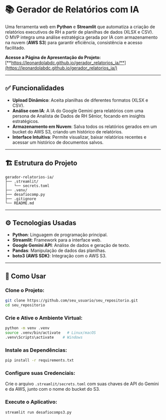 # 📚 Gerador de Relatórios com IA

Uma ferramenta web em **Python** e **Streamlit** que automatiza a criação de relatórios executivos de RH a partir de planilhas de dados (XLSX e CSV).  
O MVP integra uma análise estratégica gerada por IA com armazenamento na nuvem (**AWS S3**) para garantir eficiência, consistência e acesso facilitado.

**Acesse a Página de Apresentação do Projeto:**
[**https://leonardolabdc.github.io/gerador_relatorios_ia/**](https://leonardolabdc.github.io/gerador_relatorios_ia/)

---

## ✅ Funcionalidades

- **Upload Dinâmico**: Aceita planilhas de diferentes formatos (XLSX e CSV).  
- **Análise com IA**: A IA do Google Gemini gera relatórios com uma persona de Analista de Dados de RH Sênior, focando em insights estratégicos.  
- **Armazenamento em Nuvem**: Salva todos os relatórios gerados em um bucket do AWS S3, criando um histórico de relatórios.  
- **Interface Intuitiva**: Permite visualizar, baixar relatórios recentes e acessar um histórico de documentos salvos.  

---

## 🏗️ Estrutura do Projeto

```
gerador-relatorios-ia/
├── .streamlit/
│   └── secrets.toml
├── .venv/
├── desafiocomp.py
├── .gitignore
└── README.md
```

---

## ⚙️ Tecnologias Usadas

- **Python**: Linguagem de programação principal.  
- **Streamlit**: Framework para a interface web.  
- **Google Gemini API**: Análise de dados e geração de texto.  
- **Pandas**: Manipulação de dados das planilhas.  
- **boto3 (AWS SDK)**: Integração com o AWS S3.  

---

## 🚀 Como Usar

### Clone o Projeto:
```bash
git clone https://github.com/seu_usuario/seu_repositorio.git
cd seu_repositorio
```

### Crie e Ative o Ambiente Virtual:
```bash
python -m venv .venv
source .venv/bin/activate   # Linux/macOS
.venv\Scripts\activate    # Windows
```

### Instale as Dependências:
```bash
pip install -r requirements.txt
```

### Configure suas Credenciais:
Crie o arquivo `.streamlit/secrets.toml` com suas chaves de API do Gemini e da AWS, junto com o nome do bucket do S3.

### Execute o Aplicativo:
```bash
streamlit run desafiocomps3.py
```
